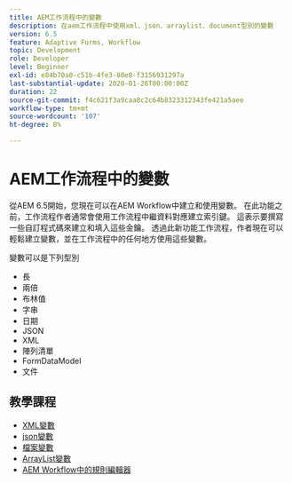 ```yaml
---
title: AEM工作流程中的變數
description: 在aem工作流程中使用xml、json、arraylist、document型別的變數
version: 6.5
feature: Adaptive Forms, Workflow
topic: Development
role: Developer
level: Beginner
exl-id: e84b70a0-c51b-4fe3-80e8-f3156931297a
last-substantial-update: 2020-01-26T00:00:00Z
duration: 22
source-git-commit: f4c621f3a9caa8c2c64b8323312343fe421a5aee
workflow-type: tm+mt
source-wordcount: '107'
ht-degree: 8%

---
```


# AEM工作流程中的變數

從AEM 6.5開始，您現在可以在AEM Workflow中建立和使用變數。 在此功能之前，工作流程作者通常會使用工作流程中繼資料對應建立索引鍵。 這表示要撰寫一些自訂程式碼來建立和填入這些金鑰。 透過此新功能工作流程，作者現在可以輕鬆建立變數，並在工作流程中的任何地方使用這些變數。

變數可以是下列型別

* 長
* 兩倍
* 布林值
* 字串
* 日期
* JSON
* XML
* 陣列清單
* FormDataModel
* 文件

## 教學課程

* [XML變數](part1.md)
* [json變數](part2.md)
* [檔案變數](part3.md)
* [ArrayList變數](part4.md)
* [AEM Workflow中的規則編輯器](part5.md)
